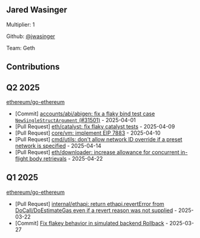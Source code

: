 
## Jared Wasinger
Multiplier: 1

Github: [@jwasinger](https://github.com/jwasinger)

Team: Geth

## Contributions

## Q2 2025


[ethereum/go-ethereum](https://github.com/ethereum/go-ethereum)
* [Commit] [accounts/abi/abigen: fix a flaky bind test case `NewSingleStructArgument` (#31501)](https://github.com/ethereum/go-ethereum/commit/d342f762322b32ffd50703bf2da9329fd5160a24) - 2025-04-01
* [Pull Request] [eth/catalyst: fix flaky catalyst tests](https://github.com/ethereum/go-ethereum/pull/31595) - 2025-04-09
* [Pull Request] [core/vm: implement EIP 7883](https://github.com/ethereum/go-ethereum/pull/31606) - 2025-04-10
* [Pull Request] [cmd/utils:  don't allow network ID override if a preset network is specified](https://github.com/ethereum/go-ethereum/pull/31630) - 2025-04-14
* [Pull Request] [eth/downloader:  increase allowance for concurrent in-flight body retrievals](https://github.com/ethereum/go-ethereum/pull/31691) - 2025-04-22
## Q1 2025

[ethereum/go-ethereum](https://github.com/ethereum/go-ethereum)
* [Pull Request] [internal/ethapi:  return ethapi.revertError from DoCall/DoEstimateGas even if a revert reason was not supplied](https://github.com/ethereum/go-ethereum/pull/31456) - 2025-03-22
* [Commit] [Fix flakey behavior in simulated backend Rollback](https://github.com/ethereum/go-ethereum/commit/7cbf934488b510206b8d0c9e1453fe9fad83692a) - 2025-03-27
